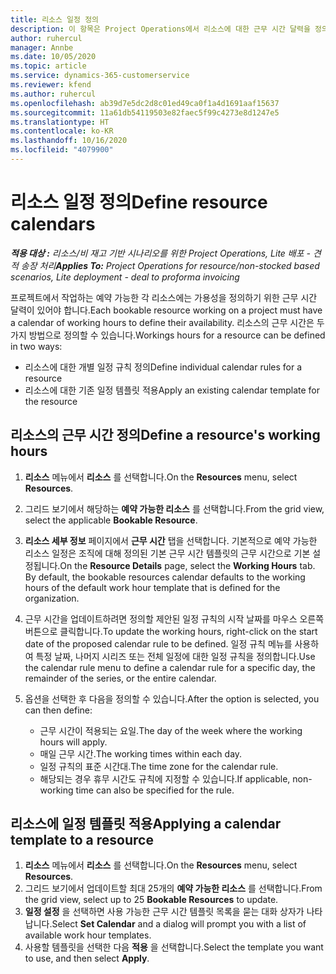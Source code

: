 ```yaml
---
title: 리소스 일정 정의
description: 이 항목은 Project Operations에서 리소스에 대한 근무 시간 달력을 정의하는 방법에 대한 정보를 제공합니다.
author: ruhercul
manager: Annbe
ms.date: 10/05/2020
ms.topic: article
ms.service: dynamics-365-customerservice
ms.reviewer: kfend
ms.author: ruhercul
ms.openlocfilehash: ab39d7e5dc2d8c01ed49ca0f1a4d1691aaf15637
ms.sourcegitcommit: 11a61db54119503e82faec5f99c4273e8d1247e5
ms.translationtype: HT
ms.contentlocale: ko-KR
ms.lasthandoff: 10/16/2020
ms.locfileid: "4079900"
---
```

# <a name="define-resource-calendars"></a><span data-ttu-id="25f09-103">리소스 일정 정의</span><span class="sxs-lookup"><span data-stu-id="25f09-103">Define resource calendars</span></span>

<span data-ttu-id="25f09-104">_**적용 대상 :** 리소스/비 재고 기반 시나리오를 위한 Project Operations, Lite 배포 - 견적 송장 처리_</span><span class="sxs-lookup"><span data-stu-id="25f09-104">_**Applies To:** Project Operations for resource/non-stocked based scenarios, Lite deployment - deal to proforma invoicing_</span></span>

<span data-ttu-id="25f09-105">프로젝트에서 작업하는 예약 가능한 각 리소스에는 가용성을 정의하기 위한 근무 시간 달력이 있어야 합니다.</span><span class="sxs-lookup"><span data-stu-id="25f09-105">Each bookable resource working on a project must have a calendar of working hours to define their availability.</span></span> <span data-ttu-id="25f09-106">리소스의 근무 시간은 두 가지 방법으로 정의할 수 있습니다.</span><span class="sxs-lookup"><span data-stu-id="25f09-106">Workings hours for a resource can be defined in two ways:</span></span> 

   - <span data-ttu-id="25f09-107">리소스에 대한 개별 일정 규칙 정의</span><span class="sxs-lookup"><span data-stu-id="25f09-107">Define individual calendar rules for a resource</span></span>
   - <span data-ttu-id="25f09-108">리소스에 대한 기존 일정 템플릿 적용</span><span class="sxs-lookup"><span data-stu-id="25f09-108">Apply an existing calendar template for the resource</span></span>

## <a name="define-a-resources-working-hours"></a><span data-ttu-id="25f09-109">리소스의 근무 시간 정의</span><span class="sxs-lookup"><span data-stu-id="25f09-109">Define a resource's working hours</span></span>

1. <span data-ttu-id="25f09-110">**리소스** 메뉴에서 **리소스** 를 선택합니다.</span><span class="sxs-lookup"><span data-stu-id="25f09-110">On the **Resources** menu, select **Resources**.</span></span>
2. <span data-ttu-id="25f09-111">그리드 보기에서 해당하는 **예약 가능한 리소스** 를 선택합니다.</span><span class="sxs-lookup"><span data-stu-id="25f09-111">From the grid view, select the applicable **Bookable Resource**.</span></span>
3. <span data-ttu-id="25f09-112">**리소스 세부 정보** 페이지에서 **근무 시간** 탭을 선택합니다. 기본적으로 예약 가능한 리소스 일정은 조직에 대해 정의된 기본 근무 시간 템플릿의 근무 시간으로 기본 설정됩니다.</span><span class="sxs-lookup"><span data-stu-id="25f09-112">On the **Resource Details** page, select the **Working Hours** tab. By default, the bookable resources calendar defaults to the working hours of the default work hour template that is defined for the organization.</span></span>
4. <span data-ttu-id="25f09-113">근무 시간을 업데이트하려면 정의할 제안된 일정 규칙의 시작 날짜를 마우스 오른쪽 버튼으로 클릭합니다.</span><span class="sxs-lookup"><span data-stu-id="25f09-113">To update the working hours, right-click on the start date of the proposed calendar rule to be defined.</span></span> <span data-ttu-id="25f09-114">일정 규칙 메뉴를 사용하여 특정 날짜, 나머지 시리즈 또는 전체 일정에 대한 일정 규칙을 정의합니다.</span><span class="sxs-lookup"><span data-stu-id="25f09-114">Use the calendar rule menu to define a calendar rule for a specific day, the remainder of the series, or the entire calendar.</span></span>
5. <span data-ttu-id="25f09-115">옵션을 선택한 후 다음을 정의할 수 있습니다.</span><span class="sxs-lookup"><span data-stu-id="25f09-115">After the option is selected, you can then define:</span></span>

    - <span data-ttu-id="25f09-116">근무 시간이 적용되는 요일.</span><span class="sxs-lookup"><span data-stu-id="25f09-116">The day of the week where the working hours will apply.</span></span>
    - <span data-ttu-id="25f09-117">매일 근무 시간.</span><span class="sxs-lookup"><span data-stu-id="25f09-117">The working times within each day.</span></span>
    - <span data-ttu-id="25f09-118">일정 규칙의 표준 시간대.</span><span class="sxs-lookup"><span data-stu-id="25f09-118">The time zone for the calendar rule.</span></span>
    - <span data-ttu-id="25f09-119">해당되는 경우 휴무 시간도 규칙에 지정할 수 있습니다.</span><span class="sxs-lookup"><span data-stu-id="25f09-119">If applicable, non-working time can also be specified for the rule.</span></span>

## <a name="applying-a-calendar-template-to-a-resource"></a><span data-ttu-id="25f09-120">리소스에 일정 템플릿 적용</span><span class="sxs-lookup"><span data-stu-id="25f09-120">Applying a calendar template to a resource</span></span>

1. <span data-ttu-id="25f09-121">**리소스** 메뉴에서 **리소스** 를 선택합니다.</span><span class="sxs-lookup"><span data-stu-id="25f09-121">On the **Resources** menu, select **Resources**.</span></span>
2. <span data-ttu-id="25f09-122">그리드 보기에서 업데이트할 최대 25개의 **예약 가능한 리소스** 를 선택합니다.</span><span class="sxs-lookup"><span data-stu-id="25f09-122">From the grid view, select up to 25 **Bookable Resources** to update.</span></span>
3. <span data-ttu-id="25f09-123">**일정 설정** 을 선택하면 사용 가능한 근무 시간 템플릿 목록을 묻는 대화 상자가 나타납니다.</span><span class="sxs-lookup"><span data-stu-id="25f09-123">Select **Set Calendar** and a dialog will prompt you with a list of available work hour templates.</span></span>
4. <span data-ttu-id="25f09-124">사용할 템플릿을 선택한 다음 **적용** 을 선택합니다.</span><span class="sxs-lookup"><span data-stu-id="25f09-124">Select the template you want to use, and then select **Apply**.</span></span>

